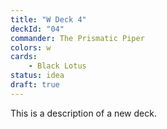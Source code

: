 ```yaml
---
title: "W Deck 4"
deckId: "04"
commander: The Prismatic Piper
colors: w
cards:
    - Black Lotus
status: idea
draft: true
---
```


This is a description of a new deck.
